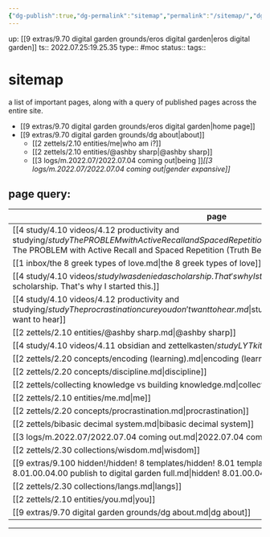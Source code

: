 ```yaml
---
{"dg-publish":true,"dg-permalink":"sitemap","permalink":"/sitemap/","dgHomeLink":true,"dgPassFrontmatter":false}
---
```



up: [[9 extras/9.70 digital garden grounds/eros digital garden|eros digital garden]]
ts:: 2022.07.25:19.25.35
type:: #moc
status:: 
tags:: 

# sitemap
a list of important pages,
along with a query of published pages across the entire site.

- [[9 extras/9.70 digital garden grounds/eros digital garden|home page]]
- [[9 extras/9.70 digital garden grounds/dg about|about]]
	- [[2 zettels/2.10 entities/me|who am i?]]
	- [[2 zettels/2.10 entities/@ashby sharp|@ashby sharp]]
	- [[3 logs/m.2022.07/2022.07.04 coming out|being ]]*[[3 logs/m.2022.07/2022.07.04 coming out|gender expansive]]*


## page query:
| page                                                                                                                                                                                                                                               |
| -------------------------------------------------------------------------------------------------------------------------------------------------------------------------------------------------------------------------------------------------- |
| [[4 study/4.10 videos/4.12 productivity and studying/$study The PROBLEM with Active Recall and Spaced Repetition (Truth Behind Studying Smarter).md\|$study The PROBLEM with Active Recall and Spaced Repetition (Truth Behind Studying Smarter)]] |
| [[1 inbox/the 8 greek types of love.md\|the 8 greek types of love]]                                                                                                                                                                                |
| [[4 study/4.10 videos/$study I was denied a scholarship. That's why I started this..md\|$study I was denied a scholarship. That's why I started this.]]                                                                                            |
| [[4 study/4.10 videos/4.12 productivity and studying/$study The procrastination cure you don't want to hear.md\|$study The procrastination cure you don't want to hear]]                                                                           |
| [[2 zettels/2.10 entities/@ashby sharp.md\|@ashby sharp]]                                                                                                                                                                                          |
| [[4 study/4.10 videos/4.11 obsidian and zettelkasten/$study LYT kit 6.md\|$study LYT kit 6]]                                                                                                                                                       |
| [[2 zettels/2.20 concepts/encoding (learning).md\|encoding (learning)]]                                                                                                                                                                            |
| [[2 zettels/2.20 concepts/discipline.md\|discipline]]                                                                                                                                                                                              |
| [[2 zettels/collecting knowledge vs building knowledge.md\|collecting knowledge vs building knowledge]]                                                                                                                                            |
| [[2 zettels/2.10 entities/me.md\|me]]                                                                                                                                                                                                              |
| [[2 zettels/2.20 concepts/procrastination.md\|procrastination]]                                                                                                                                                                                    |
| [[2 zettels/bibasic decimal system.md\|bibasic decimal system]]                                                                                                                                                                                    |
| [[3 logs/m.2022.07/2022.07.04 coming out.md\|2022.07.04 coming out]]                                                                                                                                                                               |
| [[2 zettels/2.30 collections/wisdom.md\|wisdom]]                                                                                                                                                                                                   |
| [[9 extras/9.100 hidden!/hidden! 8 templates/hidden! 8.01 templater/hidden! 8.01.00.00 general/hidden! 8.01.00.04.00 publish to digital garden full.md\|hidden! 8.01.00.04.00 publish to digital garden full]]                                     |
| [[2 zettels/2.30 collections/langs.md\|langs]]                                                                                                                                                                                                     |
| [[2 zettels/2.10 entities/you.md\|you]]                                                                                                                                                                                                            |
| [[9 extras/9.70 digital garden grounds/dg about.md\|dg about]]                                                                                                                                                                                     |


---

